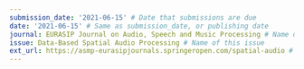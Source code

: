 ```yaml
---
submission_date: '2021-06-15' # Date that submissions are due
date: '2021-06-15' # Same as submission_date, or publishing date
journal: EURASIP Journal on Audio, Speech and Music Processing # Name of the journal
issue: Data-Based Spatial Audio Processing # Name of this issue
ext_url: https://asmp-eurasipjournals.springeropen.com/spatial-audio # URL to call for articles for this issue
---
```

